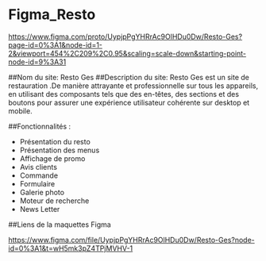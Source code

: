 # Figma_Resto

https://www.figma.com/proto/UypjpPgYHRrAc9OlHDu0Dw/Resto-Ges?page-id=0%3A1&node-id=1-2&viewport=454%2C209%2C0.95&scaling=scale-down&starting-point-node-id=9%3A31

##Nom du site: Resto Ges
##Description du site: 
  Resto Ges est un site de restauration .De manière attrayante et professionnelle sur tous les appareils, en utilisant des composants tels que des en-têtes, des sections et des boutons pour assurer une expérience utilisateur cohérente sur desktop et mobile.

##Fonctionnalités :
- Présentation du resto
- Présentation des menus
- Affichage de promo
- Avis clients
- Commande
- Formulaire
- Galerie photo
- Moteur de recherche
- News Letter


##Liens de la maquettes Figma

https://www.figma.com/file/UypjpPgYHRrAc9OlHDu0Dw/Resto-Ges?node-id=0%3A1&t=wH5mk3pZ4TPjMVHV-1
